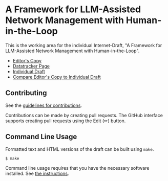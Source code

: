 <!-- regenerate: on (set to off if you edit this file) -->

# A Framework for LLM-Assisted Network Management with Human-in-the-Loop

This is the working area for the individual Internet-Draft, "A Framework for LLM-Assisted Network Management with Human-in-the-Loop".

* [Editor's Copy](https://xmzzyo.github.io/draft_llm_nm/#go.draft-cui-nmrg-llm-nm.html)
* [Datatracker Page](https://datatracker.ietf.org/doc/draft-cui-nmrg-llm-nm)
* [Individual Draft](https://datatracker.ietf.org/doc/html/draft-cui-nmrg-llm-nm)
* [Compare Editor's Copy to Individual Draft](https://xmzzyo.github.io/draft_llm_nm/#go.draft-cui-nmrg-llm-nm.diff)


## Contributing

See the
[guidelines for contributions](https://github.com/xmzzyo/draft_llm_nm/blob/main/CONTRIBUTING.md).

Contributions can be made by creating pull requests.
The GitHub interface supports creating pull requests using the Edit (✏) button.


## Command Line Usage

Formatted text and HTML versions of the draft can be built using `make`.

```sh
$ make
```

Command line usage requires that you have the necessary software installed.  See
[the instructions](https://github.com/martinthomson/i-d-template/blob/main/doc/SETUP.md).

